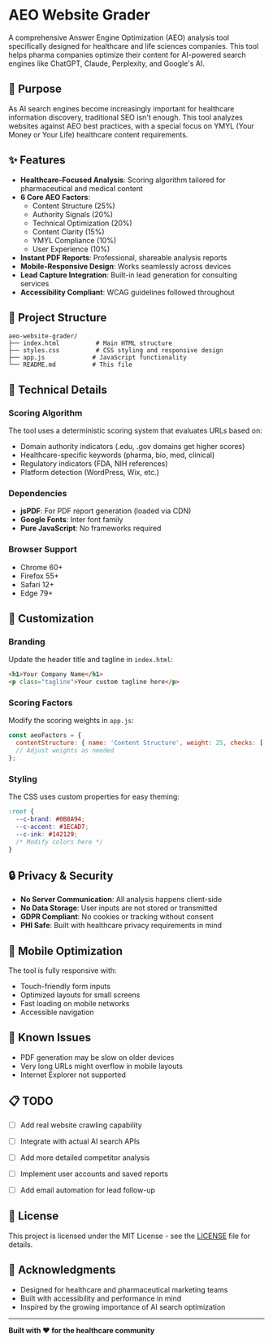 # AEO Website Grader

A comprehensive Answer Engine Optimization (AEO) analysis tool specifically designed for healthcare and life sciences companies. This tool helps pharma companies optimize their content for AI-powered search engines like ChatGPT, Claude, Perplexity, and Google's AI.

## 🎯 Purpose

As AI search engines become increasingly important for healthcare information discovery, traditional SEO isn't enough. This tool analyzes websites against AEO best practices, with a special focus on YMYL (Your Money or Your Life) healthcare content requirements.

## ✨ Features

- **Healthcare-Focused Analysis**: Scoring algorithm tailored for pharmaceutical and medical content
- **6 Core AEO Factors**: 
  - Content Structure (25%)
  - Authority Signals (20%) 
  - Technical Optimization (20%)
  - Content Clarity (15%)
  - YMYL Compliance (10%)
  - User Experience (10%)
- **Instant PDF Reports**: Professional, shareable analysis reports
- **Mobile-Responsive Design**: Works seamlessly across devices
- **Lead Capture Integration**: Built-in lead generation for consulting services
- **Accessibility Compliant**: WCAG guidelines followed throughout

## 📁 Project Structure

```
aeo-website-grader/
├── index.html          # Main HTML structure
├── styles.css          # CSS styling and responsive design
├── app.js             # JavaScript functionality
└── README.md          # This file
```

## 🔧 Technical Details

### Scoring Algorithm
The tool uses a deterministic scoring system that evaluates URLs based on:
- Domain authority indicators (.edu, .gov domains get higher scores)
- Healthcare-specific keywords (pharma, bio, med, clinical)
- Regulatory indicators (FDA, NIH references)
- Platform detection (WordPress, Wix, etc.)

### Dependencies
- **jsPDF**: For PDF report generation (loaded via CDN)
- **Google Fonts**: Inter font family
- **Pure JavaScript**: No frameworks required

### Browser Support
- Chrome 60+
- Firefox 55+
- Safari 12+
- Edge 79+

## 🎨 Customization

### Branding
Update the header title and tagline in `index.html`:
```html
<h1>Your Company Name</h1>
<p class="tagline">Your custom tagline here</p>
```

### Scoring Factors
Modify the scoring weights in `app.js`:
```javascript
const aeoFactors = {
  contentStructure: { name: 'Content Structure', weight: 25, checks: [...] },
  // Adjust weights as needed
};
```

### Styling
The CSS uses custom properties for easy theming:
```css
:root {
  --c-brand: #0B8A94;
  --c-accent: #1ECAD7;
  --c-ink: #142129;
  /* Modify colors here */
}
```

## 🔒 Privacy & Security

- **No Server Communication**: All analysis happens client-side
- **No Data Storage**: User inputs are not stored or transmitted
- **GDPR Compliant**: No cookies or tracking without consent
- **PHI Safe**: Built with healthcare privacy requirements in mind

## 📱 Mobile Optimization

The tool is fully responsive with:
- Touch-friendly form inputs
- Optimized layouts for small screens
- Fast loading on mobile networks
- Accessible navigation

## 🐛 Known Issues

- PDF generation may be slow on older devices
- Very long URLs might overflow in mobile layouts
- Internet Explorer not supported

## 📋 TODO

- [ ] Add real website crawling capability
- [ ] Integrate with actual AI search APIs
- [ ] Add more detailed competitor analysis
- [ ] Implement user accounts and saved reports
- [ ] Add email automation for lead follow-up


## 📄 License

This project is licensed under the MIT License - see the [LICENSE](LICENSE) file for details.

## 🙏 Acknowledgments

- Designed for healthcare and pharmaceutical marketing teams
- Built with accessibility and performance in mind
- Inspired by the growing importance of AI search optimization

---

**Built with ❤️ for the healthcare community**
